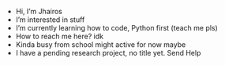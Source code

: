 - Hi, I’m Jhairos
- I’m interested in stuff
- I’m currently learning how to code, Python first (teach me pls)
- How to reach me here? idk
- Kinda busy from school might active for now maybe
- I have a pending research project, no title yet. Send Help


<!---
JhairosEdrian/JhairosEdrian is a ✨ special ✨ repository because its `README.md` (this file) appears on your GitHub profile.
You can click the Preview link to take a look at your changes.
--->
